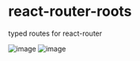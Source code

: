 # react-router-roots
typed routes for react-router

![image](https://user-images.githubusercontent.com/16955580/210157796-c6d62706-e5d3-45d1-b247-5b2079b78103.png)
![image](https://user-images.githubusercontent.com/16955580/210157821-f191b938-c076-40be-a9a4-5ff7dcd8177b.png)
